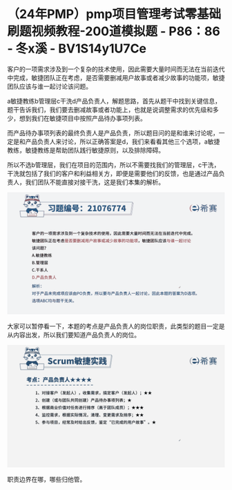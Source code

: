 # （24年PMP）pmp项目管理考试零基础刷题视频教程-200道模拟题 - P86：86 - 冬x溪 - BV1S14y1U7Ce

客户的一项需求涉及到一个复杂的技术使用，因此需要大量时间而无法在当前迭代中完成，敏捷团队正在考虑，是否需要删减用户故事或者减少故事的功能项，敏捷团队应该与谁一起讨论该问题。

a敏捷教练b管理层c干洗d产品负责人，解题思路，首先从题干中找到关键信息，题干告诉我们，我们要去删减故事或者功能上，也就是说调整需求的优先级和多少，想到我们在敏捷项目中按照产品待办事项列表。

而产品待办事项列表的最终负责人是产品负责，所以题目问的是和谁来讨论呢，一定是和产品负责人来讨论，所以正确答案是d，我们来看看其他三个选项，a敏捷教练，敏捷教练是帮助团队践行敏捷原则，以及排除障碍。

所以不选b管理层，我们在项目的范围内，所以不需要找我们的管理层，c干洗，干洗就包括了我们的客户和利益相关方，即便是需要他们的反馈，也是通过产品负责人，我们团队不能直接对接干洗，这是我们本集的解析。



![](img/f5444855927f6b8688f67fc2e23d7e18_1.png)

大家可以暂停看一下，本题的考点是产品负责人的岗位职责，此类型的题目一定是从内容出发，所以我们要知道产品负责人的岗位。



![](img/f5444855927f6b8688f67fc2e23d7e18_3.png)

职责边界在哪，哪些归他管。